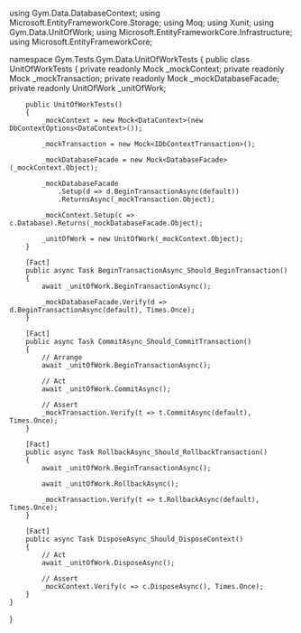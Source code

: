 using Gym.Data.DatabaseContext;
using Microsoft.EntityFrameworkCore.Storage;
using Moq;
using Xunit;
using Gym.Data.UnitOfWork;
using Microsoft.EntityFrameworkCore.Infrastructure;
using Microsoft.EntityFrameworkCore;

namespace Gym.Tests.Gym.Data.UnitOfWorkTests
{
    public class UnitOfWorkTests
    {
        private readonly Mock<DataContext> _mockContext;
        private readonly Mock<IDbContextTransaction> _mockTransaction;
        private readonly Mock<DatabaseFacade> _mockDatabaseFacade;
        private readonly UnitOfWork _unitOfWork;

        public UnitOfWorkTests()
        {
            _mockContext = new Mock<DataContext>(new DbContextOptions<DataContext>());

            _mockTransaction = new Mock<IDbContextTransaction>();

            _mockDatabaseFacade = new Mock<DatabaseFacade>(_mockContext.Object);

            _mockDatabaseFacade
                .Setup(d => d.BeginTransactionAsync(default))
                .ReturnsAsync(_mockTransaction.Object);

            _mockContext.Setup(c => c.Database).Returns(_mockDatabaseFacade.Object);

            _unitOfWork = new UnitOfWork(_mockContext.Object);
        }

        [Fact]
        public async Task BeginTransactionAsync_Should_BeginTransaction()
        {
            await _unitOfWork.BeginTransactionAsync();

            _mockDatabaseFacade.Verify(d => d.BeginTransactionAsync(default), Times.Once);
        }

        [Fact]
        public async Task CommitAsync_Should_CommitTransaction()
        {
            // Arrange
            await _unitOfWork.BeginTransactionAsync();

            // Act
            await _unitOfWork.CommitAsync();

            // Assert
            _mockTransaction.Verify(t => t.CommitAsync(default), Times.Once);
        }

        [Fact]
        public async Task RollbackAsync_Should_RollbackTransaction()
        {
            await _unitOfWork.BeginTransactionAsync();

            await _unitOfWork.RollbackAsync();

            _mockTransaction.Verify(t => t.RollbackAsync(default), Times.Once);
        }

        [Fact]
        public async Task DisposeAsync_Should_DisposeContext()
        {
            // Act
            await _unitOfWork.DisposeAsync();

            // Assert
            _mockContext.Verify(c => c.DisposeAsync(), Times.Once);
        }
    }
}
